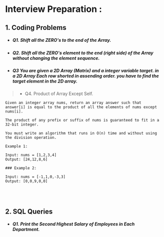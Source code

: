 # Interview Preparation :

## 1. Coding Problems <br>

- ##### Q1. Shift all the ZERO's to the end of the Array. <br>
- ##### Q2. Shift all the ZERO's element to the end (right side) of the Array without changing the element sequence.<br>
- ##### Q3 You are given a 2D Array (Matrix) and a integer variable target. in a 2D Array Each row shorted in assending order. you have to find the target element in the 2D array. <br>
> - Q4. Product of Array Except Self.
```
Given an integer array nums, return an array answer such that answer[i] is equal to the product of all the elements of nums except nums[i].

The product of any prefix or suffix of nums is guaranteed to fit in a 32-bit integer.

You must write an algorithm that runs in O(n) time and without using the division operation.

Example 1:

Input: nums = [1,2,3,4]
Output: [24,12,8,6]

### Example 2:

Input: nums = [-1,1,0,-3,3]
Output: [0,0,9,0,0]
```
<br><br>
## 2. SQL Queries <br>

- ##### Q1. Print the ***Second Highest Salary*** of Employees in Each Department.